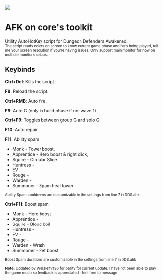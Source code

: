 
![](https://i.imgur.com/oZ3gHmt.png)
# AFK on core's toolkit  
Utility AutoHotKey script for Dungeon Defenders Awakened.  
<sub>The script reads colors on screen to know current game phase and hero being played, tell me your screen resolution if you're having issues. Only support main monitor for now on multiple monitors setups.</sub>
## Keybinds
**Ctrl+Del**: Kills the script

**F8**: Reload the script.  

**Ctrl+RMB**: Auto fire.  

**F9**: Auto G (only in build phase if not wave 1)

**Ctrl+F9**: Toggles between group G and solo G  

**F10**: Auto repair 

**F11**: Ability spam
- Monk - Tower boost,  
- Apprentice - Hero boost & right click,   
- Squire - Circular Slice
- Huntress -
- EV - 
- Rouge - 
- Warden - 
- Summoner - Spam heal tower

<sub>Ability Spam cooldowns are customizable in the settings from line 7 in DDS.ahk</sub>

**Ctrl+F11**: Boost spam
- Monk - Hero boost
- Apprentice -
- Squire - Blood boil
- Huntress -
- EV - 
- Rouge -
- Warden - Wrath
- Summoner - Pet boost

<sub>Boost Spam durations are customizable in the settings from line 7 in DDS.ahk</sub>


<sub>**Note:** Updated by Wurzle#7136 for parity for current update, I have not been able to play the game much so feedback is appreciated - feel free to message</sub>
